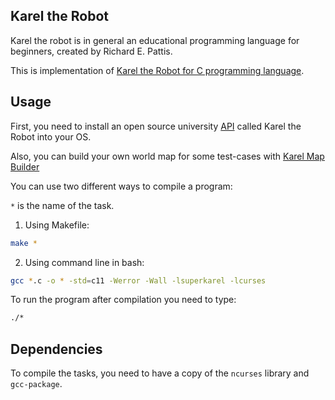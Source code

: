 ## Karel the Robot

Karel the robot is in general an educational programming language for beginners,
created by Richard E. Pattis. 

This is implementation of [Karel the Robot for C
programming language](https://en.wikipedia.org/wiki/Karel_(programming_language)).

## Usage

First, you need to install an open source university [API](https://git.kpi.fei.tuke.sk/kpi/karel-the-robot) called Karel the Robot into your OS.

Also, you can build your own world map for some test-cases with [Karel Map Builder](http://karelmapbuilder.surge.sh/)

You can use two different ways to compile a program:

`*` is the name of the task.

1. Using Makefile:
  ```bash
  make *
  ```
2. Using command line in bash:
  ```bash
  gcc *.c -o * -std=c11 -Werror -Wall -lsuperkarel -lcurses
  ```
  
To run the program after compilation you need to type:
```bash
./*
```

## Dependencies

To compile the tasks, you need to have a copy of the `ncurses` library and `gcc-package`.


